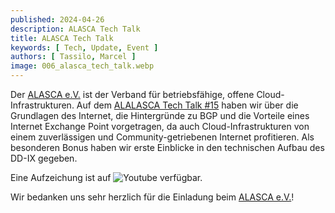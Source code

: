 ```yaml
---
published: 2024-04-26
description: ALASCA Tech Talk
title: ALASCA Tech Talk
keywords: [ Tech, Update, Event ]
authors: [ Tassilo, Marcel ]
image: 006_alasca_tech_talk.webp
---
```


Der [ALASCA e.V.](https://alasca.cloud) ist der Verband für betriebsfähige, offene Cloud-Infrastrukturen. Auf dem [ALALASCA Tech Talk #15](https://alasca.cloud/en/alasca-tech-talk-15/) haben wir über die Grundlagen des Internet, die Hintergründe zu BGP und die Vorteile eines Internet Exchange Point vorgetragen, da auch Cloud-Infrastrukturen von einem zuverlässigen und Community-getriebenen Internet profitieren. Als besonderen Bonus haben wir erste Einblicke in den technischen Aufbau des DD-IX gegeben.

Eine Aufzeichung ist auf ![Youtube](https://youtu.be/ieWTCBEq5IA) verfügbar.

Wir bedanken uns sehr herzlich für die Einladung beim [ALASCA e.V.](https://alasca.cloud)!
